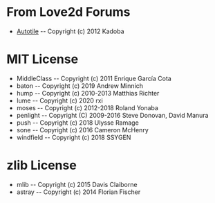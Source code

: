 
# From Love2d Forums

* [Autotile](https://love2d.org/forums/viewtopic.php?t=7826) -- Copyright (c) 2012 Kadoba

# MIT License

* MiddleClass -- Copyright (c) 2011 Enrique García Cota
* baton -- Copyright (c) 2019 Andrew Minnich
* hump -- Copyright (c) 2010-2013 Matthias Richter
* lume -- Copyright (c) 2020 rxi
* moses -- Copyright (c) 2012-2018 Roland Yonaba
* penlight -- Copyright (C) 2009-2016 Steve Donovan, David Manura
* push -- Copyright (c) 2018 Ulysse Ramage
* sone -- Copyright (c) 2016 Cameron McHenry
* windfield -- Copyright (c) 2018 SSYGEN

# zlib License

* mlib -- Copyright (c) 2015 Davis Claiborne
* astray -- Copyright (c) 2014 Florian Fischer



